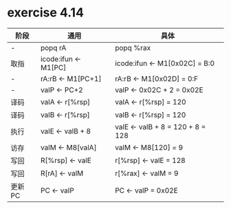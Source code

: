 # exercise 4.14

阶段       | 通用                      | 具体
-----------|--------------------------|-----------------
 -         | popq rA                  | popq %rax 
 取指       | icode:ifun <- M1[PC]     | icode:ifun <- M1[0x02C] = B:0
 -         | rA:rB <- M1[PC+1]        | rA:rB <- M1[0x02D] = 0:F
 -         | valP <- PC+2             | valP <- 0x02C + 2 = 0x02E
 译码       | valA <- r[%rsp]          | valA <- r[%rsp] = 120
 译码       | valB <- r[%rsp]          | valB <- r[%rsp] = 120
 执行       | valE <- valB + 8         | valE <- valB + 8 = 120 + 8 = 128
 访存       | valM <- M8[valA]         | valM <- M8[120] = 9
 写回       | R[%rsp] <- valE          | r[%rsp] <- valE = 128
 写回       | R[rA] <- valM            | r[%rax] <- valM = 9
 更新PC     | PC <- valP               | PC <- valP = 0x02E